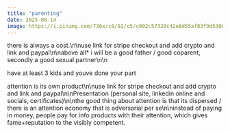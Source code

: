 ```yaml
---
title: "parenting"
date: 2025-08-14
image: https://i.pinimg.com/736x/c0/92/c5/c092c57320c42e8d55af83f9d5306314.jpg
---
```


there is always a cost.\n\nuse link for stripe checkout and add crypto and link and paypal\n\nabove all* i will be a good father / good coparent, secondly a good sexual partner\n\n

have at least 3 kids and youve done your part

attention is its own product\n\nuse link for stripe checkout and add crypto and link and paypal\n\nPresentation (personal site, linkedin online and socials, certificates)\n\nthe good thing about attention is that its dispersed / there is an attention economy that is adversarial per se\n\ninstead of paying in money, people pay for info products with their attention, which gives fame+reputation to the visibly competent.
